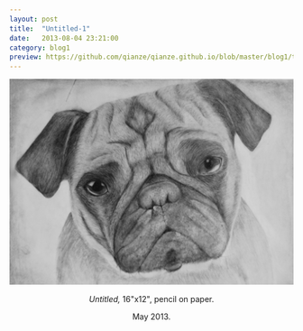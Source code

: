 ```yaml
---
layout: post
title:  "Untitled-1"
date:   2013-08-04 23:21:00
category: blog1
preview: https://github.com/qianze/qianze.github.io/blob/master/blog1/thumbnails/Pug(1).JPG?raw=true
---
```


<center>
<img src ="https://github.com/qianze/qianze.github.io/blob/master/blog1/images/Pug.JPG?raw=true">

<i>Untitled,</i> 16"x12", pencil on paper.

May 2013.
</center>

